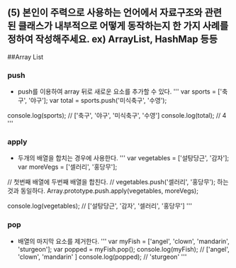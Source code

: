 (5) 본인이 주력으로 사용하는 언어에서 자료구조와 관련 된 클래스가 내부적으로 어떻게 동작하는지 한 가지 사례를 정하여 작성해주세요. ex) ArrayList, HashMap 등등
---

##Array List

### push

* push를 이용하여 array 뒤로 새로운 요소를 추가할 수 있다.
'''
var sports = ['축구', '야구'];
var total = sports.push('미식축구', '수영');

console.log(sports); // ['축구', '야구', '미식축구', '수영']
console.log(total);  // 4
'''
### apply

* 두개의 배열을 합치는 경우에 사용한다.
'''
var vegetables = ['설탕당근', '감자'];
var moreVegs = ['셀러리', '홍당무'];

// 첫번째 배열에 두번째 배열을 합친다.
// vegetables.push('셀러리', '홍당무'); 하는 것과 동일하다.
Array.prototype.push.apply(vegetables, moreVegs);

console.log(vegetables); // ['설탕당근', '감자', '셀러리', '홍당무']
'''
### pop

* 배열의 마지막 요소를 제거한다.
'''
var myFish = ['angel', 'clown', 'mandarin', 'sturgeon'];
var popped = myFish.pop();
console.log(myFish); // ['angel', 'clown', 'mandarin' ]
console.log(popped); // 'sturgeon'
'''

